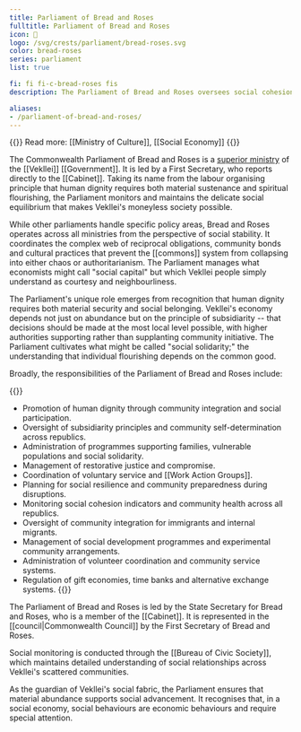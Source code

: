 ```yaml
---
title: Parliament of Bread and Roses
fulltitle: Parliament of Bread and Roses
icon: 🌹
logo: /svg/crests/parliament/bread-roses.svg
color: bread-roses
series: parliament
list: true

fi: fi fi-c-bread-roses fis
description: The Parliament of Bread and Roses oversees social cohesion and the stability of Vekllei's unique social economy.

aliases:
- /parliament-of-bread-and-roses/
---
```

{{<note advice>}}
Read more: [[Ministry of Culture]], [[Social Economy]]
{{</note>}}

The Commonwealth Parliament of Bread and Roses is a [superior ministry](/parliaments/) of the [[Vekllei]] [[Government]]. It is led by a First Secretary, who reports directly to the [[Cabinet]]. Taking its name from the labour organising principle that human dignity requires both material sustenance and spiritual flourishing, the Parliament monitors and maintains the delicate social equilibrium that makes Vekllei's moneyless society possible.

While other parliaments handle specific policy areas, Bread and Roses operates across all ministries from the perspective of social stability. It coordinates the complex web of reciprocal obligations, community bonds and cultural practices that prevent the [[commons]] system from collapsing into either chaos or authoritarianism. The Parliament manages what economists might call "social capital" but which Vekllei people simply understand as courtesy and neighbourliness.

The Parliament's unique role emerges from recognition that human dignity requires both material security and social belonging. Vekllei's economy depends not just on abundance but on the principle of subsidiarity -- that decisions should be made at the most local level possible, with higher authorities supporting rather than supplanting community initiative. The Parliament cultivates what might be called "social solidarity;" the understanding that individual flourishing depends on the common good.

Broadly, the responsibilities of the Parliament of Bread and Roses include:

{{<note>}}
* Promotion of human dignity through community integration and social participation.
* Oversight of subsidiarity principles and community self-determination across republics.
* Administration of programmes supporting families, vulnerable populations and social solidarity.
* Management of restorative justice and compromise.
* Coordination of voluntary service and [[Work Action Groups]].
* Planning for social resilience and community preparedness during disruptions.
* Monitoring social cohesion indicators and community health across all republics.
* Oversight of community integration for immigrants and internal migrants.
* Management of social development programmes and experimental community arrangements.
* Administration of volunteer coordination and community service systems.
* Regulation of gift economies, time banks and alternative exchange systems.
{{</note>}}

The Parliament of Bread and Roses is led by the State Secretary for Bread and Roses, who is a member of the [[Cabinet]]. It is represented in the [[council|Commonwealth Council]] by the First Secretary of Bread and Roses.

Social monitoring is conducted through the [[Bureau of Civic Society]], which maintains detailed understanding of social relationships across Vekllei's scattered communities.

As the guardian of Vekllei's social fabric, the Parliament ensures that material abundance supports social advancement. It recognises that, in a social economy, social behaviours are economic behaviours and require special attention.
